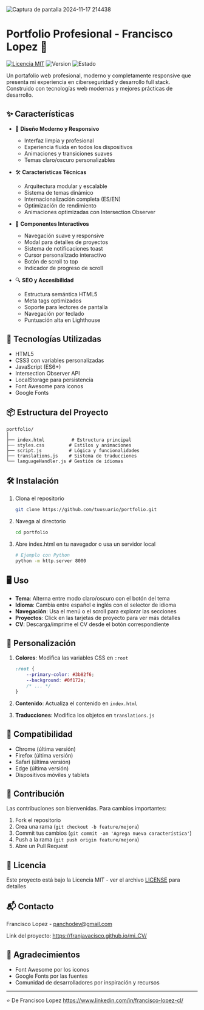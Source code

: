 
![Captura de pantalla 2024-11-17 214438](https://github.com/user-attachments/assets/ad4c8103-08d2-492f-bf5c-e2c6ad01280d)


# Portfolio Profesional - Francisco Lopez 🚀

[![Licencia MIT](https://img.shields.io/badge/Licencia-MIT-blue.svg)](https://opensource.org/licenses/MIT)
![Version](https://img.shields.io/badge/version-1.0.0-green.svg)
![Estado](https://img.shields.io/badge/estado-producción-success.svg)

Un portafolio web profesional, moderno y completamente responsive que presenta mi experiencia en ciberseguridad y desarrollo full stack. Construido con tecnologías web modernas y mejores prácticas de desarrollo.

## ✨ Características

- 🎨 **Diseño Moderno y Responsivo**
  - Interfaz limpia y profesional
  - Experiencia fluida en todos los dispositivos
  - Animaciones y transiciones suaves
  - Temas claro/oscuro personalizables

- 🛠 **Características Técnicas**
  - Arquitectura modular y escalable
  - Sistema de temas dinámico
  - Internacionalización completa (ES/EN)
  - Optimización de rendimiento
  - Animaciones optimizadas con Intersection Observer

- 📱 **Componentes Interactivos**
  - Navegación suave y responsive
  - Modal para detalles de proyectos
  - Sistema de notificaciones toast
  - Cursor personalizado interactivo
  - Botón de scroll to top
  - Indicador de progreso de scroll

- 🔍 **SEO y Accesibilidad**
  - Estructura semántica HTML5
  - Meta tags optimizados
  - Soporte para lectores de pantalla
  - Navegación por teclado
  - Puntuación alta en Lighthouse

## 🚀 Tecnologías Utilizadas

- HTML5
- CSS3 con variables personalizadas
- JavaScript (ES6+)
- Intersection Observer API
- LocalStorage para persistencia
- Font Awesome para iconos
- Google Fonts

## 📦 Estructura del Proyecto

```
portfolio/
│
├── index.html          # Estructura principal
├── styles.css         # Estilos y animaciones
├── script.js          # Lógica y funcionalidades
├── translations.js    # Sistema de traducciones
└── languageHandler.js # Gestión de idiomas
```

## 🛠️ Instalación

1. Clona el repositorio
   ```bash
   git clone https://github.com/tuusuario/portfolio.git
   ```

2. Navega al directorio
   ```bash
   cd portfolio
   ```

3. Abre index.html en tu navegador o usa un servidor local
   ```bash
   # Ejemplo con Python
   python -m http.server 8000
   ```

## 🖥️ Uso

- **Tema**: Alterna entre modo claro/oscuro con el botón del tema
- **Idioma**: Cambia entre español e inglés con el selector de idioma
- **Navegación**: Usa el menú o el scroll para explorar las secciones
- **Proyectos**: Click en las tarjetas de proyecto para ver más detalles
- **CV**: Descarga/imprime el CV desde el botón correspondiente

## 🎨 Personalización

1. **Colores**: Modifica las variables CSS en `:root`
   ```css
   :root {
       --primary-color: #3b82f6;
       --background: #0f172a;
       /* ... */
   }
   ```

2. **Contenido**: Actualiza el contenido en `index.html`

3. **Traducciones**: Modifica los objetos en `translations.js`

## 📱 Compatibilidad

- Chrome (última versión)
- Firefox (última versión)
- Safari (última versión)
- Edge (última versión)
- Dispositivos móviles y tablets

## 🤝 Contribución

Las contribuciones son bienvenidas. Para cambios importantes:

1. Fork el repositorio
2. Crea una rama (`git checkout -b feature/mejora`)
3. Commit tus cambios (`git commit -am 'Agrega nueva característica'`)
4. Push a la rama (`git push origin feature/mejora`)
5. Abre un Pull Request

## 📄 Licencia

Este proyecto está bajo la Licencia MIT - ver el archivo [LICENSE](LICENSE) para detalles

## 📬 Contacto

Francisco Lopez - panchodev@gmail.com

Link del proyecto: https://franjavacisco.github.io/mi_CV/

## 🙏 Agradecimientos

- Font Awesome por los iconos
- Google Fonts por las fuentes
- Comunidad de desarrolladores por inspiración y recursos

---
⭐️ De Francisco Lopez https://www.linkedin.com/in/francisco-lopez-cl/
